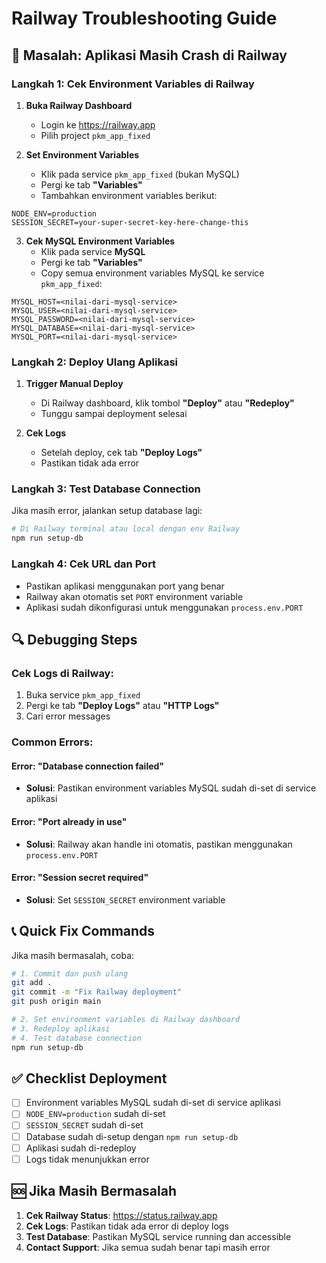 # Railway Troubleshooting Guide

## 🚨 Masalah: Aplikasi Masih Crash di Railway

### Langkah 1: Cek Environment Variables di Railway

1. **Buka Railway Dashboard**
   - Login ke https://railway.app
   - Pilih project `pkm_app_fixed`

2. **Set Environment Variables**
   - Klik pada service `pkm_app_fixed` (bukan MySQL)
   - Pergi ke tab **"Variables"**
   - Tambahkan environment variables berikut:

```
NODE_ENV=production
SESSION_SECRET=your-super-secret-key-here-change-this
```

3. **Cek MySQL Environment Variables**
   - Klik pada service **MySQL**
   - Pergi ke tab **"Variables"**
   - Copy semua environment variables MySQL ke service `pkm_app_fixed`:

```
MYSQL_HOST=<nilai-dari-mysql-service>
MYSQL_USER=<nilai-dari-mysql-service>
MYSQL_PASSWORD=<nilai-dari-mysql-service>
MYSQL_DATABASE=<nilai-dari-mysql-service>
MYSQL_PORT=<nilai-dari-mysql-service>
```

### Langkah 2: Deploy Ulang Aplikasi

1. **Trigger Manual Deploy**
   - Di Railway dashboard, klik tombol **"Deploy"** atau **"Redeploy"**
   - Tunggu sampai deployment selesai

2. **Cek Logs**
   - Setelah deploy, cek tab **"Deploy Logs"**
   - Pastikan tidak ada error

### Langkah 3: Test Database Connection

Jika masih error, jalankan setup database lagi:

```bash
# Di Railway terminal atau local dengan env Railway
npm run setup-db
```

### Langkah 4: Cek URL dan Port

- Pastikan aplikasi menggunakan port yang benar
- Railway akan otomatis set `PORT` environment variable
- Aplikasi sudah dikonfigurasi untuk menggunakan `process.env.PORT`

## 🔍 Debugging Steps

### Cek Logs di Railway:
1. Buka service `pkm_app_fixed`
2. Pergi ke tab **"Deploy Logs"** atau **"HTTP Logs"**
3. Cari error messages

### Common Errors:

#### Error: "Database connection failed"
- **Solusi**: Pastikan environment variables MySQL sudah di-set di service aplikasi

#### Error: "Port already in use"
- **Solusi**: Railway akan handle ini otomatis, pastikan menggunakan `process.env.PORT`

#### Error: "Session secret required"
- **Solusi**: Set `SESSION_SECRET` environment variable

## 📞 Quick Fix Commands

Jika masih bermasalah, coba:

```bash
# 1. Commit dan push ulang
git add .
git commit -m "Fix Railway deployment"
git push origin main

# 2. Set environment variables di Railway dashboard
# 3. Redeploy aplikasi
# 4. Test database connection
npm run setup-db
```

## ✅ Checklist Deployment

- [ ] Environment variables MySQL sudah di-set di service aplikasi
- [ ] `NODE_ENV=production` sudah di-set
- [ ] `SESSION_SECRET` sudah di-set
- [ ] Database sudah di-setup dengan `npm run setup-db`
- [ ] Aplikasi sudah di-redeploy
- [ ] Logs tidak menunjukkan error

## 🆘 Jika Masih Bermasalah

1. **Cek Railway Status**: https://status.railway.app
2. **Cek Logs**: Pastikan tidak ada error di deploy logs
3. **Test Database**: Pastikan MySQL service running dan accessible
4. **Contact Support**: Jika semua sudah benar tapi masih error
